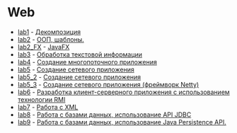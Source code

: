 
# Web

* [lab1](lab1) - [Декомпозиция](https://drive.google.com/open?id=1bWlKrxDV8xMbPwLRXvvJbJqAvfEN-Zqc)
* [lab2](lab2) - [ООП, шаблоны.](https://drive.google.com/open?id=1NWS1Vpv_VvYvk7UZC5GYt9gNe5qLtzgJ)
* [lab2_FX](lab2_FX) - [JavaFX](https://drive.google.com/open?id=1HGRDqdHTGERLOxnLtv7dagztcF602jYv)
* [lab3](lab3) - [Обработка текстовой информации](https://drive.google.com/open?id=1-cbWKDYyWEr0idcQjMlC_cFrAKHoETAb)
* [lab4](lab4) - [Создание многопоточного приложения](https://drive.google.com/open?id=1KeqDcZCFvoH4WhJHgxtIYh2NZeN5YO8D)
* [lab5](lab5) - [Создание сетевого приложения](https://drive.google.com/open?id=1smtfTgu6QJX1r3kIv-PsKhATRIh_PJWJ)
* [lab5_2](lab5_2) - [Создание сетевого приложения](https://drive.google.com/open?id=13YRx44ytQ9qEnW0_Ss4Aw5iQyel485up)
* [lab5_3](lab5_3) - [Создание сетевого приложения (фреймворк Netty)](https://drive.google.com/open?id=1I8Dcw4vhAG4tVOSUvk63_MKRTg06WEGH)
* [lab6](lab6(lab2)) - [Разработка клиент-серверного приложения с использованием технологии RMI](https://drive.google.com/open?id=12K0CxLDegnaZE_sZKA4KwthCmPKWRKEj)
* [lab7](lab7(lab2)) - [Работа с XML](https://drive.google.com/open?id=1g0x0G7m2uGynlSi3PAH8MIJF0bSw4_HX)
* [lab8](lab8) - [Работа с базами данных, использование API JDBC](https://drive.google.com/open?id=1xRbuk6qESC8IuFeUE0z3LqltDTeEkvpT)
* [lab9](lab9) - [Работа с базами данных, использование Java Persistence API.](https://drive.google.com/open?id=1iPJ5cqeAhkga1zHBhbikh-PCrlJ0SkTG)
